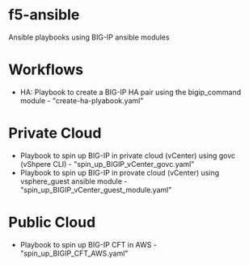 # f5-ansible
Ansible playbooks using BIG-IP ansible modules

# Workflows
- HA: Playbook to create a BIG-IP HA pair using the bigip_command module - "create-ha-plyabook.yaml"

# Private Cloud
- Playbook to spin up BIG-IP in private cloud (vCenter) using govc (vShpere CLI) - "spin_up_BIGIP_vCenter_govc.yaml"
- Playbook to spin up BIG-IP in provate cloud (vCenter) using vsphere_guest ansible module - "spin_up_BIGIP_vCenter_guest_module.yaml"

# Public Cloud
- Playbook to spin up BIG-IP CFT in AWS - "spin_up_BIGIP_CFT_AWS.yaml"
